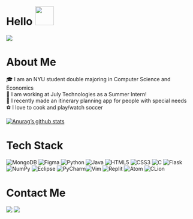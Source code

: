 # Hello <img src="https://raw.githubusercontent.com/MartinHeinz/MartinHeinz/master/wave.gif" height="50vh">
![](https://komarev.com/ghpvc/?username=IgnacioBinaghi&style=for-the-badge)
# About Me
🎓 I am an NYU student double majoring in Computer Science and Economics
<br>
🚀 I am working at July Technologies as a Summer Intern!
<br>
📅 I recently made an itinerary planning app for people with special needs
<br>
⚽ I love to cook and play/watch soccer
<br>

[![Anurag’s github stats](https://github-readme-stats.vercel.app/api?username=IgnacioBinaghi&hide=contribs,issues&show_icons=true&theme=tokyonight)](https://github.com/IgnacioBinaghi)

# Tech Stack
![MongoDB](https://img.shields.io/badge/MongoDB-%234ea94b.svg?style=for-the-badge&logo=mongodb&logoColor=white) ![Figma](https://img.shields.io/badge/figma-%23F24E1E.svg?style=for-the-badge&logo=figma&logoColor=white) ![Python](https://img.shields.io/badge/python-3670A0?style=for-the-badge&logo=python&logoColor=ffdd54) ![Java](https://img.shields.io/badge/java-%23ED8B00.svg?style=for-the-badge&logo=openjdk&logoColor=white) ![HTML5](https://img.shields.io/badge/html5-%23E34F26.svg?style=for-the-badge&logo=html5&logoColor=white) ![CSS3](https://img.shields.io/badge/css3-%231572B6.svg?style=for-the-badge&logo=css3&logoColor=white) ![C](https://img.shields.io/badge/c-%2300599C.svg?style=for-the-badge&logo=c&logoColor=white) ![Flask](https://img.shields.io/badge/flask-%23000.svg?style=for-the-badge&logo=flask&logoColor=white) ![NumPy](https://img.shields.io/badge/numpy-%23013243.svg?style=for-the-badge&logo=numpy&logoColor=white) ![Eclipse](https://img.shields.io/badge/Eclipse-FE7A16.svg?style=for-the-badge&logo=Eclipse&logoColor=white) ![PyCharm](https://img.shields.io/badge/pycharm-143?style=for-the-badge&logo=pycharm&logoColor=black&color=black&labelColor=green)![Vim](https://img.shields.io/badge/VIM-%2311AB00.svg?style=for-the-badge&logo=vim&logoColor=white) ![Replit](https://img.shields.io/badge/Replit-DD1200?style=for-the-badge&logo=Replit&logoColor=white) ![Atom](https://img.shields.io/badge/Atom-%2366595C.svg?style=for-the-badge&logo=atom&logoColor=white) ![CLion](https://img.shields.io/badge/CLion-black?style=for-the-badge&logo=clion&logoColor=white)

# 


# Contact Me
<a href="https://www.linkedin.com/in/ignacio-binaghi-a08073229/"><img src="https://img.shields.io/badge/LinkedIn-0077B5?style=for-the-badge&logo=linkedin&logoColor=white"></a>
 <nbsp>
  <a href="mailto:ignacio.binaghi@nyu.edu"><img src="https://img.shields.io/badge/Gmail-D14836?style=for-the-badge&logo=gmail&logoColor=white"></a>

